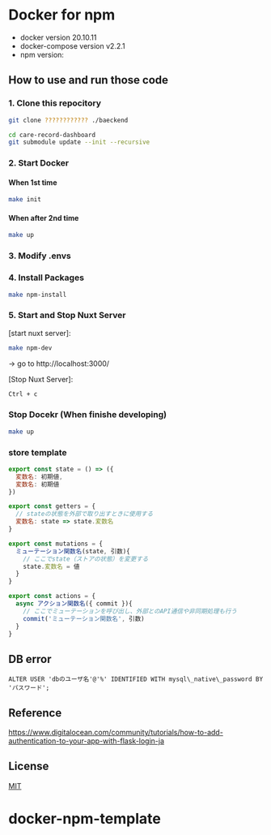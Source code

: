 # Docker for npm

- docker version 20.10.11
- docker-compose version v2.2.1
- npm version:

## How to use and run those code

### 1. Clone this repocitory
```bash
git clone ???????????? ./baeckend

cd care-record-dashboard
git submodule update --init --recursive
```

### 2. Start Docker

#### When 1st time
```bash
make init
```

#### When after 2nd time
```bash
make up
```

### 3. Modify .envs


### 4. Install Packages
```bash
make npm-install
```

### 5. Start and Stop Nuxt Server

[start nuxt server]:

```bash
make npm-dev
```
-> go to http://localhost:3000/

[Stop Nuxt Server]:

```bash
Ctrl + c
```

### Stop Docekr (When finishe developing)
```bash
make up
```

### store template
```js
export const state = () => ({
  変数名: 初期値,
  変数名: 初期値
})

export const getters = {
  // stateの状態を外部で取り出すときに使用する
  変数名: state => state.変数名
}

export const mutations = {
  ミューテーション関数名(state, 引数){
    // ここでstate（ストアの状態）を変更する
    state.変数名 = 値
  }
}

export const actions = {
  async アクション関数名({ commit }){
    // ここでミューテーションを呼び出し、外部とのAPI通信や非同期処理も行う
    commit('ミューテーション関数名', 引数)
  }
}
```

## DB error
```
ALTER USER 'dbのユーザ名'@'%' IDENTIFIED WITH mysql\_native\_password BY 'パスワード';
```

## Reference
https://www.digitalocean.com/community/tutorials/how-to-add-authentication-to-your-app-with-flask-login-ja

## License
[MIT](./LICENSE)
# docker-npm-template

